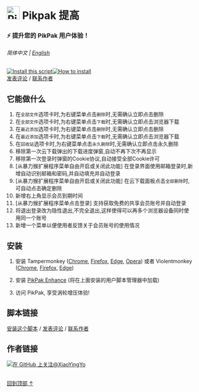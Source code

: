# <img height=35 width=auto alt="PikPak logo" style="margin-bottom:-5px" src="https://i.imgur.com/ZNofCO0.png"> Pikpak 提高

### ⚡ 提升您的 PikPak 用户体验！

###### 简体中文 | [English](../README.md)

<a href="https://greasyfork.org/en/scripts/464781-pikpak-enhance"><img alt="Install this script" src="https://raw.githubusercontent.com/adamlui/userscripts/master/install-button.svg"></a><a href="#安装" target="_blank"><img alt="How to install" title="How to install" src="https://github.com/adamlui/userscripts/raw/master/help-button.svg"></a>
<br>
[发表评论](https://greasyfork.org/en/scripts/46478/feedback#post-discussion) /
[联系作者](https://github.com/xiaoyingyo)

## 它能做什么

1. 在`全部文件`选项卡时,为右键菜单点击`删除`时,无需确认立即点击删除
2. 在`全部文件`选项卡时,为右键菜单点击`下载`时,无需确认立即点击浏览器下载
3. 在`最近添加`选项卡时,为右键菜单点击`删除`时,无需确认立即点击删除
4. 在`最近添加`选项卡时,为右键菜单点击`下载`时,无需确认立即点击浏览器下载
5. 在`回收站`选项卡时,为右键菜单点击`永久删除`时,无需确认立即点击永久删除
6. 移除第一次云下载弹出的下载进度弹窗,自动不再下次不再显示
7. 移除第一次登录时弹窗的Cookie协议,自动接受全部Cookie许可
8. [从暴力猴扩展程序菜单自由开启或关闭此功能] 在登录界面使用邮箱登录时,新增自动识别邮箱和密码,并自动填充并自动登录
9. [从暴力猴扩展程序菜单自由开启或关闭此功能] 在云下载面板点击`全部删除`时,可自动点击确定删除
10. 新增右上角显示会员到期时间
11. [从暴力猴扩展程序菜单点击登录] 支持获取免费的共享会员账号并自动登录
12. 将退出登录改为隐性退出,不完全退出,这样使得可以再多个浏览器设备同时使用同一个账号
13. 新增一个菜单以便使用者反馈关于会员账号的使用情况

## 安装

1. 安装 Tampermonkey ([Chrome](https://chrome.google.com/webstore/detail/tampermonkey/dhdgffkkebhmkfjojejmpbldmpobfkfo), [Firefox](https://addons.mozilla.org/firefox/addon/tampermonkey/), [Edge](https://microsoftedge.microsoft.com/addons/detail/tampermonkey/iikmkjmpaadaobahmlepeloendndfphd), [Opera](https://addons.opera.com/en/extensions/details/tampermonkey-beta/)) 或者 Violentmonkey ([Chrome](https://chrome.google.com/webstore/detail/violent-monkey/jinjaccalgkegednnccohejagnlnfdag), [Firefox](https://addons.mozilla.org/firefox/addon/violentmonkey/), [Edge](https://microsoftedge.microsoft.com/addons/detail/violentmonkey/eeagobfjdenkkddmbclomhiblgggliao))

2. 安装 [PikPak Enhance](https://greasyfork.org/en/scripts/464781-pikpak-enhance) (将在上面安装的用户脚本管理器中加载)

3. 访问 PikPak, 享受涡轮增压体验!

## 脚本链接

<a href="https://greasyfork.org/en/scripts/464781-pikpak-enhance">安装这个脚本</a> / 
[发表评论](https://greasyfork.org/en/scripts/464781/feedback#post-discussion) / 
[联系作者](https://github.com/xiaoyingyo)

## 作者链接

[![在 GitHub 上关注@XiaoYingYo](https://img.shields.io/github/followers/XiaoYingYo?label=跟随%20%40XiaoYingYo&style=social)](https://github.com/XiaoYingYo)
<br><br>

[回到顶部 ↑](#-pikpak-%E6%8F%90%E9%AB%98)
